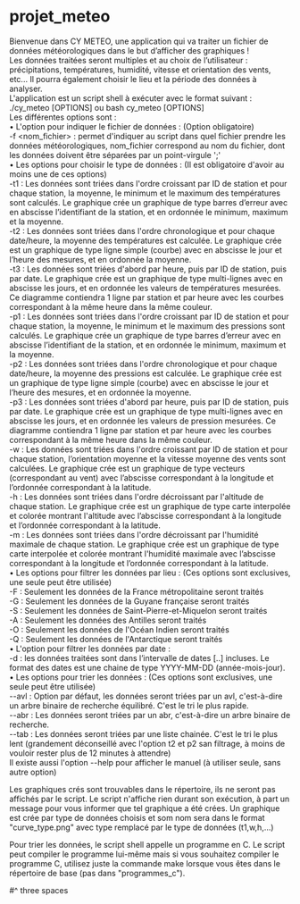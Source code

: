 # projet_meteo
Bienvenue dans CY METEO, une application qui va traiter un fichier de données météorologiques dans le but d’afficher des graphiques ! <br/>
Les données traitées seront multiples et au choix de l’utilisateur : précipitations, températures, humidité, vitesse et orientation des vents, etc... Il pourra également choisir le lieu et la période des données à analyser. <br/>
L'application est un script shell à exécuter avec le format suivant : ./cy_meteo [OPTIONS] ou bash cy_meteo [OPTIONS] <br/>
Les différentes options sont : <br/>
  • L'option pour indiquer le fichier de données : (Option obligatoire) <br/>
      -f <nom_fichier> : permet d'indiquer au script dans quel fichier prendre les données météorologiques, nom_fichier correspond au nom du fichier, dont les données doivent être séparées par un point-virgule ';' <br/>
  • Les options pour choisir le type de données : (Il est obligatoire d'avoir au moins une de ces options) <br/>
      -t1 : Les données sont triées dans l'ordre croissant par ID de station et pour chaque station, la moyenne, le minimum et le maximum des températures sont calculés. Le graphique crée un graphique de type barres d’erreur avec en abscisse l’identifiant de la station, et en ordonnée le minimum, maximum et la moyenne. <br/>
      -t2 : Les données sont triées dans l'ordre chronologique et pour chaque date/heure, la moyenne des températures est calculée. Le graphique crée est un graphique de type ligne simple (courbe) avec en abscisse le jour et l’heure des mesures, et en ordonnée la moyenne. <br/>
      -t3 : Les données sont triées d'abord par heure, puis par ID de station, puis par date. Le graphique crée est un graphique de type multi-lignes avec en abscisse les jours, et en ordonnée les valeurs de températures mesurées. Ce diagramme contiendra 1 ligne par station et par heure avec les courbes correspondant à la même heure dans la même couleur. <br/>
      -p1 : Les données sont triées dans l'ordre croissant par ID de station et pour chaque station, la moyenne, le minimum et le maximum des pressions sont calculés. Le graphique crée un graphique de type barres d’erreur avec en abscisse l’identifiant de la station, et en ordonnée le minimum, maximum et la moyenne. <br/>
      -p2 : Les données sont triées dans l'ordre chronologique et pour chaque date/heure, la moyenne des pressions est calculée. Le graphique crée est un graphique de type ligne simple (courbe) avec en abscisse le jour et l’heure des mesures, et en ordonnée la moyenne. <br/>
      -p3 : Les données sont triées d'abord par heure, puis par ID de station, puis par date. Le graphique crée est un graphique de type multi-lignes avec en abscisse les jours, et en ordonnée les valeurs de pression mesurées. Ce diagramme contiendra 1 ligne par station et par heure avec les courbes correspondant à la même heure dans la même couleur. <br/>
      -w : Les données sont triées dans l'ordre croissant par ID de station et pour chaque station, l’orientation moyenne et la vitesse moyenne des
vents sont calculées. Le graphique crée est un graphique de type vecteurs (correspondant au vent) avec l’abscisse correspondant à la longitude et l’ordonnée correspondant à la latitude. <br/>
      -h : Les données sont triées dans l'ordre décroissant par l'altitude de chaque station. Le graphique crée est un graphique de type carte interpolée et colorée montrant l'altitude avec l’abscisse correspondant à la longitude et l’ordonnée correspondant à la latitude. <br/>
      -m : Les données sont triées dans l'ordre décroissant par l'humidité maximale de chaque station. Le graphique crée est un graphique de type carte interpolée et colorée montrant l'humidité maximale avec l’abscisse correspondant à la longitude et l’ordonnée correspondant à la latitude. <br/>
  • Les options pour filtrer les données par lieu : (Ces options sont exclusives, une seule peut être utilisée) <br/>
      -F : Seulement les données de la France métropolitaine seront traités <br/>
      -G : Seulement les données de la Guyane française seront traités <br/>
      -S : Seulement les données de Saint-Pierre-et-Miquelon seront traités <br/>
      -A : Seulement les données des Antilles seront traités <br/>
      -O : Seulement les données de l'Océan Indien seront traités <br/>
      -Q : Seulement les données de l'Antarctique seront traités <br/>
   • L'option pour filtrer les données par date : <br/>
      -d <min> <max> : les données traitées sont dans l’intervalle de dates [<min>..<max>] incluses. Le format des dates est une chaine de type YYYY-MM-DD (année-mois-jour). <br/>
   • Les options pour trier les données : (Ces options sont exclusives, une seule peut être utilisée) <br/>
      --avl : Option par défaut, les données seront triées par un avl, c'est-à-dire un arbre binaire de recherche équilibré. C'est le tri le plus rapide. <br/>
      --abr : Les données seront triées par un abr, c'est-à-dire un arbre binaire de recherche. <br/>
      --tab : Les données seront triées par une liste chainée. C'est le tri le plus lent (grandement déconseillé avec l'option t2 et p2 san filtrage, à moins de vouloir rester plus de 12 minutes à attendre) <br/>
   Il existe aussi l'option --help pour afficher le manuel (à utiliser seule, sans autre option) <br/>

Les graphiques crés sont trouvables dans le répertoire, ils ne seront pas affichés par le script. Le script n'affiche rien durant son exécution, à part un message pour vous informer que tel graphique a été crées. Un graphique est crée par type de données choisis et som nom sera dans le format "curve_type.png" avec type remplacé par le type de données (t1,w,h,...) <br/>

Pour trier les données, le script shell appelle un programme en C. Le script peut compiler le programme lui-même mais si vous souhaitez compiler le programme C, utilisez juste la commande make lorsque vous êtes dans le répertoire de base (pas dans "programmes_c"). <br/>
    
#^ three spaces
    

